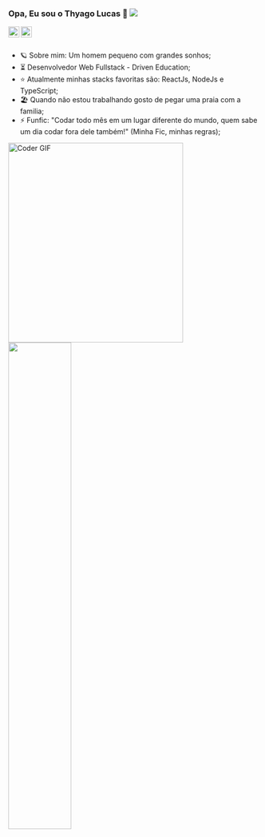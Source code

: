 ### Opa, Eu sou o Thyago Lucas 👋 ![](https://komarev.com/ghpvc/?username=thyagolucas)


<a href="https://www.linkedin.com/in/thyagolucas/">
  <img align="left" alt="Thyago Linkedin" width="22px" src="https://cdn.jsdelivr.net/npm/simple-icons@v3/icons/linkedin.svg" />
</a>
<a href="https://api.whatsapp.com/send?phone=5511934977508&text=Ol%C3%A1%20Thyago!%20acabei%20de%20analisar%20o%20seu%20GitHub.%20Podemos%20conversar%20um%20pouco%20a%20respeito%3F">
  <img align="left" alt="Thyago Whatsapp" width="22px" src="https://cdn-icons-png.flaticon.com/512/2111/2111774.png" />
</a>


<br><br>

- :ringed_planet: Sobre mim: Um homem pequeno com grandes sonhos;
- :hourglass_flowing_sand: Desenvolvedor Web Fullstack - Driven Education;
- :star: Atualmente minhas stacks favoritas são: ReactJs, NodeJs e TypeScript; 
- :beach_umbrella: Quando não estou trabalhando gosto de pegar uma praia com a familia;
- ⚡ Funfic: "Codar todo mês em um lugar diferente do mundo, quem sabe um dia codar fora dele também!" (Minha Fic, minhas regras);

<img align="left" src="https://media.giphy.com/media/SWoSkN6DxTszqIKEqv/giphy.gif" alt="Coder GIF" width="350px" height="400">
<br><br><br><br><br><br>
<img  width="50%" align="rigth" src="https://github-readme-stats.vercel.app/api/top-langs/?username=thyagolucas&layout=compact&langs_count=7&theme=dracula"/>
